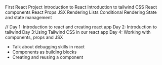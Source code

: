 First React Project
Introduction to React
Introduction to tailwind CSS
React components
React Props
JSX
Rendering Lists
Conditional Rendering
State and state management



// Day 1: Introduction to react and creating react app
Day 2: Introduction to tailwind
Day 3:Using Tailwind CSS in our react app
Day 4: Working with components, props and JSX
- Talk about debugging skills in react 
- Components as building blocks
- Creating and reusing a component


 